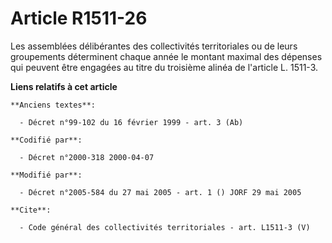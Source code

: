 # Article R1511-26

Les assemblées délibérantes des collectivités territoriales ou de leurs groupements déterminent chaque année le montant
maximal des dépenses qui peuvent être engagées au titre du troisième alinéa de l'article L. 1511-3.

**Liens relatifs à cet article**

	**Anciens textes**:

	  - Décret n°99-102 du 16 février 1999 - art. 3 (Ab)

	**Codifié par**:

	  - Décret n°2000-318 2000-04-07

	**Modifié par**:

	  - Décret n°2005-584 du 27 mai 2005 - art. 1 () JORF 29 mai 2005

	**Cite**:

	  - Code général des collectivités territoriales - art. L1511-3 (V)
